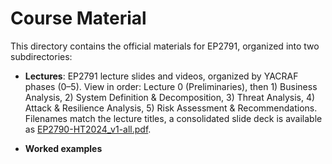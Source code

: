 # Course Material

This directory contains the official materials for EP2791, organized into two subdirectories:

- **Lectures**: EP2791 lecture slides and videos, organized by YACRAF phases (0–5). View in order: Lecture 0 (Preliminaries), then 1) Business Analysis, 2) System Definition & Decomposition, 3) Threat Analysis, 4) Attack & Resilience Analysis, 5) Risk Assessment & Recommendations. Filenames match the lecture titles, a consolidated slide deck is available as [EP2790-HT2024_v1-all.pdf](https://github.com/KTH-SSAS/EP2791-Cybersecurity-Threat-Modeling-and-Risk-Analysis/blob/master/Course-material/lectures/EP2790-HT2024_v1-all.pdf).

- **Worked examples** 
